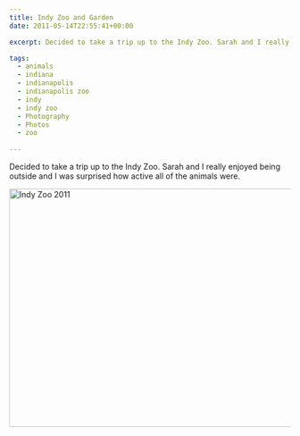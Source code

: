 ```yaml
---
title: Indy Zoo and Garden
date: 2011-05-14T22:55:41+00:00

excerpt: Decided to take a trip up to the Indy Zoo. Sarah and I really enjoyed being outside and I was surprised how active all of the animals were.

tags:
  - animals
  - indiana
  - indianapolis
  - indianapolis zoo
  - indy
  - indy zoo
  - Photography
  - Photos
  - zoo
 
---
```

Decided to take a trip up to the Indy Zoo. Sarah and I really enjoyed being outside and I was surprised how active all of the animals were.

<a data-flickr-embed="true"  href="https://www.flickr.com/photos/mcmullen_greg/albums/72157668210701306" title="Indy Zoo 2011"><img src="https://farm8.staticflickr.com/7785/26902410621_560162126d_o.jpg" width="643" height="427" alt="Indy Zoo 2011"></a><script async src="//embedr.flickr.com/assets/client-code.js" charset="utf-8"></script>
